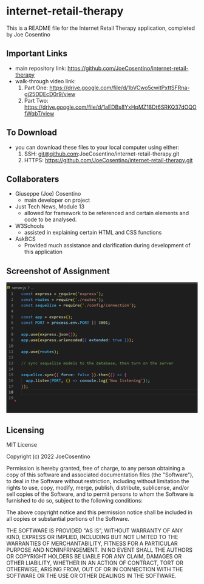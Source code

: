# internet-retail-therapy

This is a README file for the Internet Retail Therapy application, completed by Joe Cosentino

## Important Links

* main repository link: https://github.com/JoeCosentino/internet-retail-therapy
* walk-through video link: 
    1. Part One: https://drive.google.com/file/d/1bVCwo5cwitPxttSFRna-gj25DDEcD0r9/view
    2. Part Two: https://drive.google.com/file/d/1aEDBs8YxHpMZ18Dt6SRKQ37dOQOfWqbT/view

## To Download

* you can download these files to your local computer using either:
    1. SSH: git@github.com:JoeCosentino/internet-retail-therapy.git
    2. HTTPS: https://github.com/JoeCosentino/internet-retail-therapy.git

## Collaboraters

* Giuseppe (Joe) Cosentino
    - main developer on project
* Just Tech News, Module 13
    - allowed for framework to be referenced and certain elements and code to be analysed.
* W3Schools
    - assisted in explaining certain HTML and CSS functions
* AskBCS
    - Provided much assistance and clarification during development of this application

## Screenshot of Assignment

![image](./assets/images/IRT-server.PNG)

## Licensing

MIT License

Copyright (c) 2022 JoeCosentino

Permission is hereby granted, free of charge, to any person obtaining a copy
of this software and associated documentation files (the "Software"), to deal
in the Software without restriction, including without limitation the rights
to use, copy, modify, merge, publish, distribute, sublicense, and/or sell
copies of the Software, and to permit persons to whom the Software is
furnished to do so, subject to the following conditions:

The above copyright notice and this permission notice shall be included in all
copies or substantial portions of the Software.

THE SOFTWARE IS PROVIDED "AS IS", WITHOUT WARRANTY OF ANY KIND, EXPRESS OR
IMPLIED, INCLUDING BUT NOT LIMITED TO THE WARRANTIES OF MERCHANTABILITY,
FITNESS FOR A PARTICULAR PURPOSE AND NONINFRINGEMENT. IN NO EVENT SHALL THE
AUTHORS OR COPYRIGHT HOLDERS BE LIABLE FOR ANY CLAIM, DAMAGES OR OTHER
LIABILITY, WHETHER IN AN ACTION OF CONTRACT, TORT OR OTHERWISE, ARISING FROM,
OUT OF OR IN CONNECTION WITH THE SOFTWARE OR THE USE OR OTHER DEALINGS IN THE
SOFTWARE.
